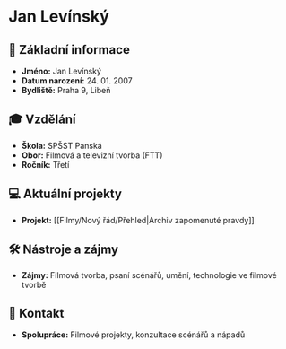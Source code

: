 # Jan Levínský

## 📌 Základní informace

- **Jméno:** Jan Levínský  
- **Datum narození:** 24. 01. 2007  
- **Bydliště:** Praha 9, Libeň  

## 🎓 Vzdělání

- **Škola:** SPŠST Panská  
- **Obor:** Filmová a televizní tvorba (FTT)  
- **Ročník:** Třetí  

## 💻 Aktuální projekty

- **Projekt:** [[Filmy/Nový řád/Přehled|Archiv zapomenuté pravdy]]

## 🛠️ Nástroje a zájmy

- **Zájmy:** Filmová tvorba, psaní scénářů, umění, technologie ve filmové tvorbě  

## 🤝 Kontakt

- **Spolupráce:** Filmové projekty, konzultace scénářů a nápadů
